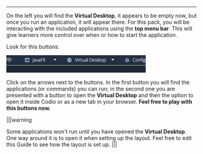 ----

On the left you will find the **Virtual Desktop**, it appears to be empty now, but once you run an application, it will appear there. For this pack, you will be interacting with the included applications using the **top menu bar**. This will give learners more control over when or how to start the application. 

Look for this buttons:

![Image showing buttons to run an application and to start the virtual desktop.](.guides/img/img1.png)

Click on the arrows next to the buttons. In the first button you will find the applications (or commands) you can run; in the second one you are presented with a button to open the **Virtual Desktop** and then the option to open it inside Codio or as a new tab in your browser. **Feel free to play with this buttons now.**


|||warning


Some applications won't run until you have opened the **Virtual Desktop**. One way around it is to open it when setting up the layout. Feel free to edit this Guide to see how the layout is set up. 
|||

